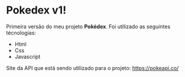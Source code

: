 # Pokedex v1!

Primeira versão do meu projeto **Pokédex**. 
Foi utilizado as seguintes técnologias:
 - Html
 - Css
 - Javascript
 
Site da API que está sendo utilizado para o projeto:
https://pokeapi.co/
